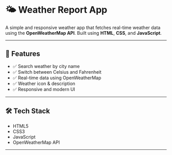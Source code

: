 # 🌤️ Weather Report App

A simple and responsive weather app that fetches real-time weather data using the **OpenWeatherMap API**. Built using **HTML**, **CSS**, and **JavaScript**.

---


## 🚀 Features

- ✅ Search weather by city name
- ✅ Switch between Celsius and Fahrenheit
- ✅ Real-time data using OpenWeatherMap
- ✅ Weather icon & description
- ✅ Responsive and modern UI

---

## 🛠️ Tech Stack

- HTML5
- CSS3
- JavaScript
- OpenWeatherMap API

---
